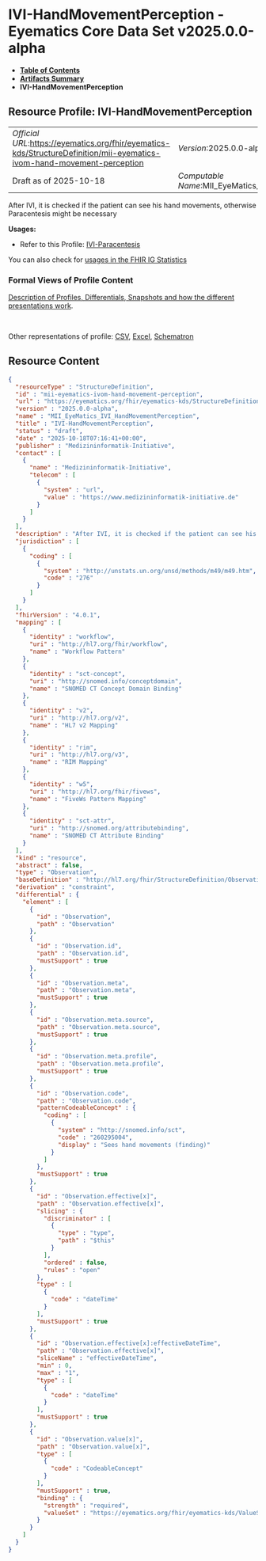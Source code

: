 # IVI-HandMovementPerception - Eyematics Core Data Set v2025.0.0-alpha

* [**Table of Contents**](toc.md)
* [**Artifacts Summary**](artifacts.md)
* **IVI-HandMovementPerception**

## Resource Profile: IVI-HandMovementPerception 

| | |
| :--- | :--- |
| *Official URL*:https://eyematics.org/fhir/eyematics-kds/StructureDefinition/mii-eyematics-ivom-hand-movement-perception | *Version*:2025.0.0-alpha |
| Draft as of 2025-10-18 | *Computable Name*:MII_EyeMatics_IVI_HandMovementPerception |

 
After IVI, it is checked if the patient can see his hand movements, otherwise Paracentesis might be necessary 

**Usages:**

* Refer to this Profile: [IVI-Paracentesis](StructureDefinition-mii-eyematics-ivom-paracentesis.md)

You can also check for [usages in the FHIR IG Statistics](https://packages2.fhir.org/xig/eyematics-kerndatensatz|current/StructureDefinition/mii-eyematics-ivom-hand-movement-perception)

### Formal Views of Profile Content

 [Description of Profiles, Differentials, Snapshots and how the different presentations work](http://build.fhir.org/ig/FHIR/ig-guidance/readingIgs.html#structure-definitions). 

 

Other representations of profile: [CSV](StructureDefinition-mii-eyematics-ivom-hand-movement-perception.csv), [Excel](StructureDefinition-mii-eyematics-ivom-hand-movement-perception.xlsx), [Schematron](StructureDefinition-mii-eyematics-ivom-hand-movement-perception.sch) 



## Resource Content

```json
{
  "resourceType" : "StructureDefinition",
  "id" : "mii-eyematics-ivom-hand-movement-perception",
  "url" : "https://eyematics.org/fhir/eyematics-kds/StructureDefinition/mii-eyematics-ivom-hand-movement-perception",
  "version" : "2025.0.0-alpha",
  "name" : "MII_EyeMatics_IVI_HandMovementPerception",
  "title" : "IVI-HandMovementPerception",
  "status" : "draft",
  "date" : "2025-10-18T07:16:41+00:00",
  "publisher" : "Medizininformatik-Initiative",
  "contact" : [
    {
      "name" : "Medizininformatik-Initiative",
      "telecom" : [
        {
          "system" : "url",
          "value" : "https://www.medizininformatik-initiative.de"
        }
      ]
    }
  ],
  "description" : "After IVI, it is checked if the patient can see his hand movements, otherwise Paracentesis might be necessary",
  "jurisdiction" : [
    {
      "coding" : [
        {
          "system" : "http://unstats.un.org/unsd/methods/m49/m49.htm",
          "code" : "276"
        }
      ]
    }
  ],
  "fhirVersion" : "4.0.1",
  "mapping" : [
    {
      "identity" : "workflow",
      "uri" : "http://hl7.org/fhir/workflow",
      "name" : "Workflow Pattern"
    },
    {
      "identity" : "sct-concept",
      "uri" : "http://snomed.info/conceptdomain",
      "name" : "SNOMED CT Concept Domain Binding"
    },
    {
      "identity" : "v2",
      "uri" : "http://hl7.org/v2",
      "name" : "HL7 v2 Mapping"
    },
    {
      "identity" : "rim",
      "uri" : "http://hl7.org/v3",
      "name" : "RIM Mapping"
    },
    {
      "identity" : "w5",
      "uri" : "http://hl7.org/fhir/fivews",
      "name" : "FiveWs Pattern Mapping"
    },
    {
      "identity" : "sct-attr",
      "uri" : "http://snomed.org/attributebinding",
      "name" : "SNOMED CT Attribute Binding"
    }
  ],
  "kind" : "resource",
  "abstract" : false,
  "type" : "Observation",
  "baseDefinition" : "http://hl7.org/fhir/StructureDefinition/Observation",
  "derivation" : "constraint",
  "differential" : {
    "element" : [
      {
        "id" : "Observation",
        "path" : "Observation"
      },
      {
        "id" : "Observation.id",
        "path" : "Observation.id",
        "mustSupport" : true
      },
      {
        "id" : "Observation.meta",
        "path" : "Observation.meta",
        "mustSupport" : true
      },
      {
        "id" : "Observation.meta.source",
        "path" : "Observation.meta.source",
        "mustSupport" : true
      },
      {
        "id" : "Observation.meta.profile",
        "path" : "Observation.meta.profile",
        "mustSupport" : true
      },
      {
        "id" : "Observation.code",
        "path" : "Observation.code",
        "patternCodeableConcept" : {
          "coding" : [
            {
              "system" : "http://snomed.info/sct",
              "code" : "260295004",
              "display" : "Sees hand movements (finding)"
            }
          ]
        },
        "mustSupport" : true
      },
      {
        "id" : "Observation.effective[x]",
        "path" : "Observation.effective[x]",
        "slicing" : {
          "discriminator" : [
            {
              "type" : "type",
              "path" : "$this"
            }
          ],
          "ordered" : false,
          "rules" : "open"
        },
        "type" : [
          {
            "code" : "dateTime"
          }
        ],
        "mustSupport" : true
      },
      {
        "id" : "Observation.effective[x]:effectiveDateTime",
        "path" : "Observation.effective[x]",
        "sliceName" : "effectiveDateTime",
        "min" : 0,
        "max" : "1",
        "type" : [
          {
            "code" : "dateTime"
          }
        ],
        "mustSupport" : true
      },
      {
        "id" : "Observation.value[x]",
        "path" : "Observation.value[x]",
        "type" : [
          {
            "code" : "CodeableConcept"
          }
        ],
        "mustSupport" : true,
        "binding" : {
          "strength" : "required",
          "valueSet" : "https://eyematics.org/fhir/eyematics-kds/ValueSet/Present-Absent"
        }
      }
    ]
  }
}

```
